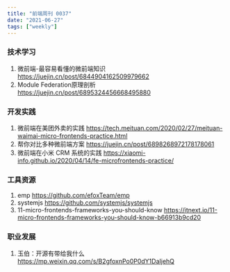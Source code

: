 ```yaml
---
title: "前端周刊 0037"
date: "2021-06-27"
tags: ["weekly"]
---
```


### 技术学习
1. 微前端-最容易看懂的微前端知识 https://juejin.cn/post/6844904162509979662
2. Module Federation原理剖析 https://juejin.cn/post/6895324456668495880

### 开发实践
1. 微前端在美团外卖的实践 https://tech.meituan.com/2020/02/27/meituan-waimai-micro-frontends-practice.html
2. 帮你对比多种微前端方案 https://juejin.cn/post/6898268972178178061
3. 微前端在小米 CRM 系统的实践 https://xiaomi-info.github.io/2020/04/14/fe-microfrontends-practice/

### 工具资源
1. emp https://github.com/efoxTeam/emp
2. systemjs https://github.com/systemjs/systemjs
3. 11-micro-frontends-frameworks-you-should-know https://itnext.io/11-micro-frontends-frameworks-you-should-know-b66913b9cd20

### 职业发展
1. 玉伯：开源有带给我什么 https://mp.weixin.qq.com/s/B2gfoxnPo0P0dY1DaIjehQ